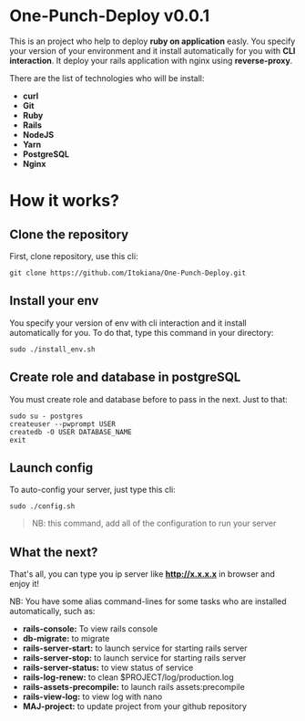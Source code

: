# One-Punch-Deploy v0.0.1

This is an project who help to deploy **ruby on application** easly. You specify your version of your environment and it install automatically for you with **CLI interaction**. It deploy your rails application with nginx using **reverse-proxy**.

There are the list of technologies who will be install:

 - **curl**
 - **Git**
 - **Ruby**
 - **Rails**
 - **NodeJS**
 - **Yarn**
 - **PostgreSQL**
 - **Nginx**

# How it works?
## Clone the repository
First, clone repository, use this cli:

    git clone https://github.com/Itokiana/One-Punch-Deploy.git

## Install your env
You specify your version of env with cli interaction and it install automatically for you. To do that, type this command in your directory:

    sudo ./install_env.sh

## Create role and database in postgreSQL
You must create role and database before to pass in the next. Just to that:

    sudo su - postgres
    createuser --pwprompt USER
    createdb -O USER DATABASE_NAME
    exit

## Launch config

To auto-config your server, just type this cli:

    sudo ./config.sh

> NB: this command, add all of the configuration to run your server

## What the next?

That's all, you can type you ip server like **http://x.x.x.x** in browser and enjoy it!

NB: You have some alias command-lines for some tasks who are installed automatically, such as:

- **rails-console:** To view rails console
- **db-migrate:** to migrate
- **rails-server-start:** to launch service for starting rails server
- **rails-server-stop:** to launch service for starting rails server
- **rails-server-status:** to view status of service
- **rails-log-renew:** to clean $PROJECT/log/production.log
- **rails-assets-precompile:** to launch rails assets:precompile
- **rails-view-log:** to view log with nano
- **MAJ-project:** to update project from your github repository

